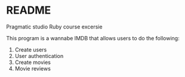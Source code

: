 # README

Pragmatic studio Ruby course excersie

This program is a wannabe IMDB that allows users to do the following:

1. Create users
1. User authentication
1. Create movies
1. Movie reviews


